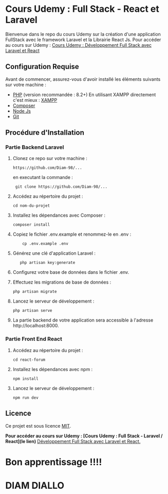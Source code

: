 # Cours Udemy : Full Stack - React et Laravel

Bienvenue dans le repo du cours Udemy sur la création d'une application FullStack avec le framework Laravel et la Librairie React Js.
Pour accéder au cours sur Udemy :
[Cours Udemy : Développement Full Stack avec Laravel et React](https://www.udemy.com/course/developpement-full-stack-avec-laravel-et-react/?referralCode=C14B6CFD4F5088023BEA)

## Configuration Requise

Avant de commencer, assurez-vous d'avoir installé les éléments suivants sur votre machine :

-   [PHP](https://www.php.net/) (version recommandée : 8.2+) En utilisant XAMPP directement c'est mieux : [XAMPP](https://www.apachefriends.org/fr/download.html)
-   [Composer](https://getcomposer.org/Composer-Setup.exe)
-   [Node Js](https://nodejs.org/en/download/current)
-   [Git](https://git-scm.com/downloads)

## Procédure d'Installation

### Partie Backend Laravel

1. Clonez ce repo sur votre machine :

    ```
    https://github.com/Diam-98/...
    ```

    en executant la commande :

    ```
     git clone https://github.com/Diam-98/...
    ```

2. Accédez au répertoire du projet :

    ```
    cd nom-du-projet
    ```

3. Installez les dépendances avec Composer :

    ```
    composer install
    ```

4. Copiez le fichier .env.example et renommez-le en .env :

    ```
        cp .env.example .env
    ```

5. Générez une clé d'application Laravel :

    ```
       php artisan key:generate
    ```

6. Configurez votre base de données dans le fichier .env.

7. Effectuez les migrations de base de données :

    ```
    php artisan migrate
    ```

8. Lancez le serveur de développement :

    ```
    php artisan serve
    ```

9. La partie backend de votre application sera accessible à l'adresse http://localhost:8000.

### Partie Front End React

1. Accédez au répertoire du projet :

    ```
    cd react-forum
    ```

2. Installez les dépendances avec npm :

    ```
    npm install
    ```

3. Lancez le serveur de développement :
    ```
    npm run dev
    ```

## Licence

Ce projet est sous licence [MIT](LICENSE).

**Pour accéder au cours sur Udemy : [Cours Udemy : Full Stack - Laravel / React](le lien)**
[Développement Full Stack avec Laravel et React.](https://www.udemy.com/course/developpement-full-stack-avec-laravel-et-react/?referralCode=C14B6CFD4F5088023BEA)

# Bon apprentissage !!!!

# DIAM DIALLO
